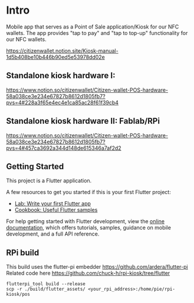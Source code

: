 # Intro
Mobile app that serves as a Point of Sale application/Kiosk for our NFC wallets. 
The app provides "tap to pay" and "tap to top-up" functionality for our NFC wallets.

https://citizenwallet.notion.site/Kiosk-manual-1d5b408be10b446b90ed5e53978dd02e

## Standalone kiosk hardware I: 

https://www.notion.so/citizenwallet/Citizen-wallet-POS-hardware-58a038ce3e234e67827b8612d1805fb7?pvs=4#228a3f65e4ec4e1ca85ac28f61f39cb4

## Standalone kiosk hardware II: Fablab/RPi

https://www.notion.so/citizenwallet/Citizen-wallet-POS-hardware-58a038ce3e234e67827b8612d1805fb7?pvs=4#457ca3692a344d148de615346a7af2d2

## Getting Started

This project is a Flutter application.

A few resources to get you started if this is your first Flutter project:

- [Lab: Write your first Flutter app](https://docs.flutter.dev/get-started/codelab)
- [Cookbook: Useful Flutter samples](https://docs.flutter.dev/cookbook)

For help getting started with Flutter development, view the
[online documentation](https://docs.flutter.dev/), which offers tutorials,
samples, guidance on mobile development, and a full API reference.

## RPi build

This build uses the flutter-pi embedder https://github.com/ardera/flutter-pi 
Related code here https://github.com/chuck-h/rpi-kiosk/tree/flutter 

```
flutterpi_tool build --release
scp -r ./build/flutter_assets/ <your_rpi_address>:/home/pie/rpi-kiosk/pos
```

